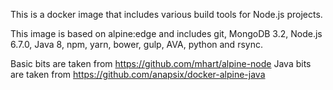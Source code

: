This is a docker image that includes various build tools for Node.js projects.

This image is based on alpine:edge and includes git, MongoDB 3.2, Node.js 6.7.0, Java 8, npm, yarn, bower, gulp, AVA, python and rsync.

Basic bits are taken from https://github.com/mhart/alpine-node
Java bits are taken from https://github.com/anapsix/docker-alpine-java
